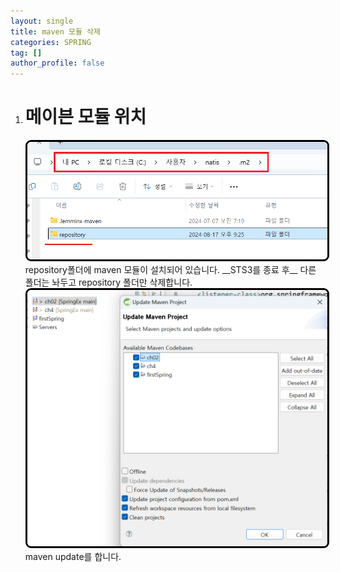 ```yaml
---
layout: single
title: maven 모듈 삭제
categories: SPRING
tag: []
author_profile: false
---
```


1. # 메이븐 모듈 위치

   <img src="../../imgs/spring/maven_module.png" style="border:3px solid black;border-radius:9px;width:500px">   
   repository폴더에 maven 모듈이 설치되어 있습니다. __STS3를 종료 후__  다른 폴더는 놔두고 repository 폴더만 삭제합니다.   

   <img src="../../imgs/spring/maven_module2.png" style="border:3px solid black;border-radius:9px;width:500px">   
   maven update를 합니다.   

